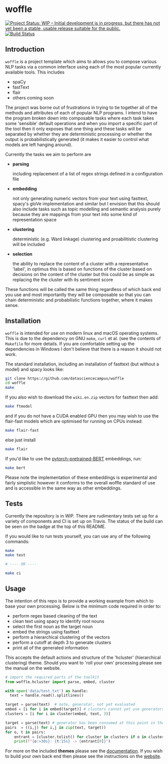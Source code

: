 # woffle

[![Project Status: WIP – Initial development is in progress, but there has not
yet been a stable, usable release suitable for the
public.](https://www.repostatus.org/badges/latest/wip.svg)](https://www.repostatus.org/#wip)  [![Build Status](https://travis-ci.com/datasciencecampus/woffle.svg?branch=develop)](https://travis-ci.com/datasciencecampus/woffle)


## Introduction

`woffle` is a project template which aims to allows you to compose various NLP
tasks via a common interface using each of the most popular currently available
tools. This includes

- spaCy
- fastText
- flair
- others coming soon


The project was borne out of frustrations in trying to tie together all of the
methods and attributes of each of popular NLP programs. I intend to have the
program broken down into composable tasks where each task takes some 'sensible'
default operations and when you import a specific part of the tool then it only
exposes that one thing and these tasks will be separated by whether they are
deterministic processing or whether the output is probabilistically generated
(it makes it easier to control what models are left hanging around).

Currently the tasks we aim to perform are

- **parsing**

    including replacement of a list of regex strings defined in a configuration file
- **embedding**

    not only generating numeric vectors from your text using
    fasttext, spacy's gloVe implementation and similar but I envision that this
    should also include tasks such as topic modelling and semantic analysis
    purely because they are mappings from your text into some kind of
    representation space
- **clustering**

    deterministic (e.g. Ward linkage) clustering and proabilitistic clustering
    will be included
- **selection**

    the ability to replace the content of a cluster
    with a representative 'label', in optimus this is based on functions of the
    cluster based on decisions on the content of the cluster but this could be as
    simple as replacing the the cluster with its sentiment score


These functions will be called the same thing regardless of which back end you
use and most importantly they will be composable so that you can chain
deterministic and probabilistic functions together, where it makes sense.


## Installation

`woffle` is intended for use on modern linux and macOS operating systems. This
is due to the dependency on GNU `make`, `curl` et al. (see the contents of
`Makefile` for more details. If you are comfortable setting up the dependencies
in Windows I don't believe that there is a reason it should not work.


The standard installation, including an installation of fasttext (but without a
model) and spacy looks like:

``` sh
git clone https://github.com/datasciencecampus/woffle
cd woffle
make
```

If you also wish to download the `wiki.en.zip` vectors for fasttext then add:

``` sh
make ftmodel
```

and if you do not have a CUDA enabled GPU then you may wish to use the flair-fast
models which are optimised for running on CPUs instead:

``` sh
make flair-fast
```

else just install 

``` sh
make flair
```

If you'd like to use the [pytorch-pretrained-BERT](https://github.com/huggingface/pytorch-pretrained-BERT) 
embeddings, run:

``` sh
make bert
``` 
Please note the implementation of these embeddings is experimental and fairly simplistic 
however it conforms to the overall woffle standard of use and is accessible in the same way 
as other embeddings. 


## Tests

Currently the repository is in WIP. There are rudimentary tests set up for a variety
of components and CI is set up on Travis. The status of the build can be seen on the
badge at the top of this README. 

If you would like to run tests yourself, you can use any of the following commands:

``` sh
make 
make test

# ---- OR ---- 

make ci
```


## Usage

The intention of this repo is to provide a working example from which to base
your own processing. Below is the minimum code required in order to:

- perform regex based cleaning of the text
- clean text using spacy to identify root nouns
- select the first noun as the target noun
- embed the strings using fasttext
- perform a hierarchical clustering of the vectors
- perform a cutoff at depth 3 to generate clusters
- print all of the generated information

This accepts the default actions and structure of the 'hcluster' (hierarchical
clustering) theme. Should you want to 'roll your own' processing please see the
manual on the website.


```python
# import the required parts of the toolkit
from woffle.hcluster import parse, embed, cluster

with open('data/test.txt') as handle:
  text = handle.read().splitlines()

target = parse(text)  # note, generator, not yet evaluated
embed = [i for i in embed(target)] # clusters cannot yet use generators
clusters = [i for i in cluster(embed, text, 3)]

target = parse(text) # generator has been consumed at this point in the above!
pairs  = ((i,j) for i,j in zip(text, target))
for o, t in pairs:
    entrant = [cluster.tolist() for cluster in clusters if o in cluster]
    print(f"{o:>30s}: {t:15s} -> {entrant[0]}")

```

For more on the included **themes** please see the
[documentation](https://datasciencecampus.github.io/woffle/themes.md). If you wish to
build your own back end then please see the instructions on the
[website](https://datasciencecampus.github.io/woffle).
